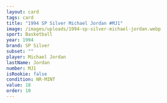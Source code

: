 ```yaml
---
layout: card
tags: card
title: "1994 SP Silver Michael Jordan #MJ1"
image: /images/uploads/1994-sp-silver-michael-jordan.webp
sport: Basketball
year: 1994
brand: SP Silver
subset: ""
player: Michael Jordan
lastName: Jordan
number: MJ1
isRookie: false
condition: NR-MINT
value: 18
order: 10
---
```

